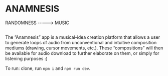 # ANAMNESIS
RANDOMNESS -----> MUSIC

##
The ”Anamnesis” app is a musical-idea creation platform that allows a user to generate loops of audio from unconventional and intuitive composition mediums (drawing, cursor movements, etc.). These “compositions” will then be available for audio download to further elaborate on them, or simply for listening purposes :)


To run:
clone, 
run `npm i`
and `npm run dev`.

